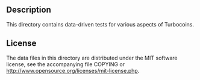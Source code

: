 Description
------------

This directory contains data-driven tests for various aspects of Turbocoins.

License
--------

The data files in this directory are distributed under the MIT software
license, see the accompanying file COPYING or
http://www.opensource.org/licenses/mit-license.php.

